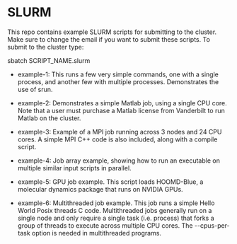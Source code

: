 SLURM
=====


This repo contains example SLURM scripts for
submitting to the cluster. Make sure to change
the email if you want to submit these scripts.
To submit to the cluster type:

sbatch SCRIPT_NAME.slurm

- example-1: This runs a few very simple commands, one with a single
process, and another few with multiple processes.
Demonstrates the use of srun.

- example-2: Demonstrates a simple Matlab job, using a single CPU core.
Note that a user must purchase a Matlab license from Vanderbilt to run
Matlab on the cluster.

- example-3: Example of a MPI job running across 3 nodes and 24 CPU cores.
A simple MPI C++ code is also included, along with a compile script.

- example-4: Job array example, showing how to run an executable on multiple
similar input scripts in parallel.

- example-5: GPU job example. This script loads HOOMD-Blue, a molecular dynamics
package that runs on NVIDIA GPUs.

- example-6: Multithreaded job example. This job runs a simple Hello World Posix
threads C code. Multithreaded jobs generally run on a single node and only require
a single task (i.e. process) that forks a group of threads to execute across multiple
CPU cores. The --cpus-per-task option is needed in multithreaded programs.
